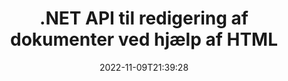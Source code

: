 ---
############################# Static ############################
layout: "product"
date: 2022-11-09T21:39:28
draft: false

product: "Editor"
product_tag: "editor"
platform: ".NET"
platform_tag: "net"

############################# Head ############################
head_title: "C# .NET Document Editor API | Rediger Word Excel PowerPoint Web XML ved hjælp af HTML"
head_description: "C# .NET dokumentredigerings-API til at indlæse Microsoft Word, Excel, PowerPoint, PDF, XML, web- og tekstfilformater til HTML, manipulere og konvertere tilbage til originalt format."

############################# Header ############################
title: ".NET API til redigering af dokumenter ved hjælp af HTML"
description: "Udvikle .NET applikationer, til at integrere med HTML Editor, Hent understøttet dokument, rediger og konverter til originalt format."
button:
    enable: true

############################# SubMenu ############################
submenu:
    enable: true
    
    left:
        img_alt: "GroupDocs.Editor for .NET"
        image: "https://www.groupdocs.cloud/templates/groupdocs/images/product-logos/groupdocs-editor-net.png"
        product: "GroupDocs.Editor"
        platform: ".NET"

    middle:
        button:
            # button loop
            - link: "#overview"
              text: "Oversigt"

            # button loop
            - link: "#features"
              text: "Funktioner"

            # button loop
            - link: "#support"
              text: "Support"

            # button loop
            - link: "https://products.groupdocs.app/editor"
              text: "Live demo"

            # button loop
            - link: "https://purchase.groupdocs.com/pricing/editor/net"
              text: "Prissætning"

    right:
        link_download: "https://downloads.groupdocs.com/editor"
        link_learn: "https://docs.groupdocs.com/editor/net/"
        link_buy: "https://purchase.groupdocs.com"

############################# Overview ############################
overview:
    enable: true
    content: |
      GroupDocs.Editor til .NET API hjælper dig med at bygge enkle og brugervenlige C#-, ASP.NET- og andre .NET-applikationer, der nemt kan integreres med populære HTML-editorer (både open source og betalt) for at konvertere, redigere og manipulere dokumenter af populære filformater. Vores .NET Editor API lader dig indlæse dokument, konvertere det til HTML, skubbe HTML til ekstern HTML Editor, og når manipulationen er færdig, gemmer HTML'en til dets originale filformat. Du kan også separat hente ressourcer knyttet til ethvert dokument. Det fungerer med alle slags dokumenter, såsom det til Microsoft Word, Excel, PowerPoint, PDF, XPS, OpenDocument, tekst, web, e-mail, e-bog og mere.
    tabs:
      enable: true
      
      ## TAB ONE ##
      tab_one:
        description: |
          Følgende er en oversigt over GroupDocs.Editor til .NET:
      
        left:
          enable: true
          icon: "fab fa-html5"
          title: "Manipuler ved hjælp af HTML"
          content: |
            * Indlæs understøttet dokument
            * Rediger indhold ved hjælp af HTML
            * Rediger relaterede stilarter
            * Konverter til originalt format
      
      ## TAB TWO ##
      tab_two:
        description: |
          GroupDocs.Editor til .NET understøtter følgende [filformater](https://docs.groupdocs.com/editor/java/supported-document-formats/)

        left:
          enable: true
          table:
            # table loop
            - title: "Microsoft Office"
              content: |
                * **Microsoft Word**: DOC, DOCX, DOCM, DOT, DOTM, DOTX, FlatOPC, WordML, RTF
                * **Microsoft Excel**: XLS, XLSX, XLSM, XLT, XLTX, XLTM, XLSB, XLAM, CSV, TSV, SXC, SpreadsheetML, DIF, DSV
                * **Microsoft PowerPoint**: PPT, PPTX, PPTM, PPS, PPSX, PPSM, POT, POTX, POTM

        right:
          enable: true
          table:
            # table loop
            - title: "Andre formatfamilier"
              content: |
                * **OpenDocument-formater**: ODT, OTT, ODS, FODS, ODP, OTP
                * **Formater med fast layout**: PDF, XPS
                * **Webformater**: HTML, MHTML, CHM, XML, TXT
                * **Webformater**: MOBI, AZW3, ePub

      ## TAB THREE ##
      tab_three:
        description: |
          GroupDocs.Editor til .NET understøtter følgende operativsystemer, rammer og pakkeadministratorer:
        
        left:
          enable: true
          table:
            # table loop
            - icon: "fab fa-windows"
              title: "Operativsystemer"
              content: |
                * Microsoft Windows Desktop
                * Microsoft Windows Server
                * Microsoft Windows Azure
                * Linux

            # table loop
            - icon: "fas fa-code"
              title: "Understøttede rammer"
              content: |
                * .NET Framework 4.6.1+
                * .NET Standard 2.0+
                * .NET 6+
                * Mono Framework 1.2+

        right:
          enable: true
          table:
            # table loop
            - icon: "fas fa-box"
              title: "Pakkeansvarlige"
              content: |
                * NuGet

            # table loop
            - icon: "fas fa-tools"
              title: "Udviklingsmiljøer"
              content: |
                * Microsoft Visual Studio
                * Xamarin.Android
                * Xamarin.IOS
                * Xamarin.Mac
                * MonoDevelop

############################# Features ############################
features:
    enable: true
    title: "GroupDocs.Editor til .NET-funktioner"

    feature:
      # feature loop
      - icon: "fas fa-copy"
        content: "Nem integration med enhver HTML-editor"

      # feature loop
      - icon: "fas fa-eye"
        content: "Konverter dokument til HTML DOM"

      # feature loop
      - icon: "fas fa-bolt"
        content: "Hent HTML-indhold fra Document Stream"
      
      # feature loop
      - icon: "fas fa-file-powerpoint"
        content: "Få HTML-indhold og dets indlejrede ressourcer"

      # feature loop
      - icon: "fas fa-code"
        content: "Få HTML Body Tag-indhold fra dokument"

      # feature loop
      - icon: "fas fa-cloud"
        content: "Hent CSS-stylesheets af HTML-dokument"

      # feature loop
      - icon: "fas fa-remove-format"
        content: "Gennemgå HTML-indhold og gem dets ressourcer"

      # feature loop
      - icon: "fas fa-comment-slash"
        content: "Hent HTML DOM fra strengindhold og konverter til dokument"

      # feature loop
      - icon: "fas fa-location-arrow"
        content: "HTML DOM sammen med ressourcekonvertering"

      # feature loop
      - icon: "fas fa-border-all"
        content: "Rediger dokumenter i forskellige formater i HTML"

      # feature loop
      - icon: "fas fa-wrench"
        content: "Nøjagtig konvertering"

      # feature loop
      - icon: "fas fa-columns"
        content: "Anvend læse- og/eller skrivebeskyttelse på det resulterende dokument"

      # feature loop
      - icon: "fas fa-file-word"
        content: "Sideinddel tekstbehandlingsdokumenter og rediger i alle WYSIWYG-editorer"

      # feature loop
      - icon: "fas fa-envelope"
        content: "Database (DB) & brugergrænseflade (UI) Agnostisk"

      # feature loop
      - icon: "fas fa-print"
        content: "Kraftige XML-behandlingsfunktioner"

      # feature loop
      - icon: "fas fa-file-archive"
        content: "Hent OTF (Open Type Fonts) fra inputdokumenter og eksporter til resulterende dokument"

      # feature loop
      - icon: "fas fa-lock"
        content: "Behandle raster- og vektorbilleder internt i understøttede inputdokumentformater"

      # feature loop
      - icon: "fas fa-file-code"
        content: "Indsæt indholdet af det redigerede regneark i det originale regneark på en ønsket position"
      
      # feature loop
      - icon: "fas fa-fill-drip"
        content: "Rediger slides og indsæt dem i det resulterende regneark"

      # feature loop
      - icon: "fas fa-file-excel"
        content: "Integrer skrifttyper i det resulterende tekstbehandlingsdokument, mens du gemmer"

    more_feature:
      # more_feature_loop
      - title: "Nøjagtig konvertering til og fra HTML DOM"
        content: |
          GroupDocs.Editor for .NET API gør det muligt for dine .NET-applikationer at hente et dokument i understøttet format og konvertere det til en HTML Document Object Model (DOM) sammen med udtræk af vedhæftede ressourcer, såsom CSS. Du kan derefter foretage ændringerne til HTML ved hjælp af din foretrukne HTML Editor. Når du er færdig med redigeringen, giver GroupDocs.Editor for .NET API dig mulighed for nøjagtigt at konvertere denne HTML DOM tilbage til den originale fil.

          ```cs
          // Create Editor class by loading an input document
          Editor editor = new Editor("Sample.docx");

          // Open document for edit and obtain EditableDocument
          EditableDocument original = editor.Edit();

          // Obtain all-embedded HTML from it
          string allEmbeddedInside = original.GetEmbeddedHtml();

          // If necessary, obtain pure HTML-markup, CSS, images and other resources in separate form

          // Whole HTML-markup, without any resources
          string completeHtmlMarkup = original.GetContent();

          // Only HTML->BODY content, useful for most of WYSIWYG-editors
          string onlyInnerBody = original.GetBodyContent();

          // All CSS stylesheets
          var stylesheets = original.Css;

          // All images, including raster and vector, but without CSS gradients
          var images = original.Images;

          // All font resources
          var fonts = original.Fonts;

          // finally, send this content to your WYSIWYG HTML-editor
          ```
      # more_feature_loop
      - title: "Indlæs og udtræk eksterne ressourcer"
        content: "GroupDocs.Editor til .NET API er i stand til at hente de eksterne ressourcer, der er knyttet til understøttede dokumenter, såsom billeder, skrifttyper, CSS og mere. De hentede ressourcer kan derefter indlæses, krydses og gemmes separat fra det resulterende HTML-dokument. Dette giver dig et lettere administreret output."

      # more_feature_loop
      - title: "Anvend teksteffekter i tekstbehandlingsfilformater"
        content: "GroupDocs dokumentredigerings-API gør det muligt at tilføje komplekse teksteffekter (Shadow, 3D-effekt, Outline, Glow, Engrave, Emboss), mens du arbejder med understøttede Microsoft Word-dokumentbehandlingsformater. Denne funktion er automatisk aktiveret, som kan observeres, når dokumentet med sådanne teksteffekter behandles."

      # more_feature_loop
      - title: "Kraftige XML-manipulationsfunktioner"
        content: |
          Ved at bruge GroupDocs.Editor til .NET API kan du åbne, se og redigere XML-dokumenter. Vores redigerings-API tilbyder særlig support og genkendelse af XML-tags, attributter sammen med deres værdier, XML-erklæringer, CDATA-sektioner, DOCTYPE-definitioner og andre XML-specifikke enheder. Du er i stand til at tilpasse skrifttype- og farveindstillinger for hver enkelt enhed i XML-struktur.  

          XML Converter-funktionen er smart nok til at vise fejl i XML-filen, og hvordan de rettes. URI- og e-mailgenkendelsesmekanismen scanner XML-attributter og repræsenterer de detekterede URI'er og e-mail-adresser inde i A-tagget som links, så de kan redigeres som et link, ikke som tekst i den resulterende HTML-fil.

############################# Support ############################
support:
    enable: true

############################# Solutions ############################
solutions:
    enable: true
    title: "GroupDocs.Editor tilbyder dokumentredigerings-API'er til andre populære udviklingsmiljøer"

    solution:
        # solution loop
        - img_alt: "GroupDocs.Editor for Java"
          image: "https://www.groupdocs.cloud/templates/groupdocs/images/product-logos/groupdocs-editor-java.png"
          product: "GroupDocs.Editor"
          platform: "Java"
          link: "/editor/java/"

############################# Back to top ###############################
back_to_top:
  enable: true
---